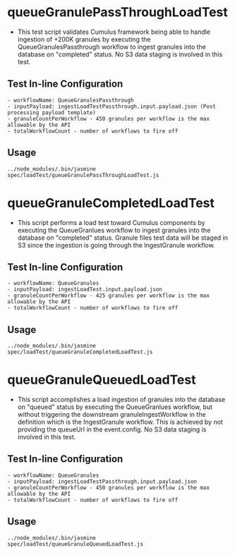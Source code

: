 # queueGranulePassThroughLoadTest

- This test script validates Cumulus framework being able to handle ingestion of +200K granules by executing the QueueGranulesPassthrough workflow to ingest granules into the database on "completed" status. No S3 data staging is involved in this test.

## Test In-line Configuration
    - workflowName: QueueGranulesPassthrough
    - inputPayload: ingestLoadTestPassthrough.input.payload.json (Post processing payload template)
    - granuleCountPerWorkflow - 450 granules per workflow is the max allowable by the API
    - totalWorkflowCount - number of workflows to fire off

## Usage

`../node_modules/.bin/jasmine spec/loadTest/queueGranulePassThroughLoadTest.js`

# queueGranuleCompletedLoadTest

- This script performs a load test toward Cumulus components by executing the QueueGranlues workflow to ingest granules into the database on "completed" status. Granule files test data will be staged in S3 since the ingestion is going through the IngestGranule workflow.

## Test In-line Configuration
    - workflowName: QueueGranules
    - inputPayload: ingestLoadTest.input.payload.json
    - granuleCountPerWorkflow - 425 granules per workflow is the max allowable by the API
    - totalWorkflowCount - number of workflows to fire off

## Usage

`../node_modules/.bin/jasmine spec/loadTest/queueGranuleCompletedLoadTest.js`

# queueGranuleQueuedLoadTest

- This script accomplishes a load ingestion of granules into the database on "queued" status by executing the QueueGranlues workflow, but without triggering the downstream granuleIngestWorkflow in the definition which is the IngestGranule workflow. This is achieved by not providing the queueUrl in the event.config. No S3 data staging is involved in this test.

## Test In-line Configuration
    - workflowName: QueueGranules
    - inputPayload: ingestLoadTestPassthrough.input.payload.json
    - granuleCountPerWorkflow - 450 granules per workflow is the max allowable by the API
    - totalWorkflowCount - number of workflows to fire off

## Usage

`../node_modules/.bin/jasmine spec/loadTest/queueGranuleQueuedLoadTest.js`
